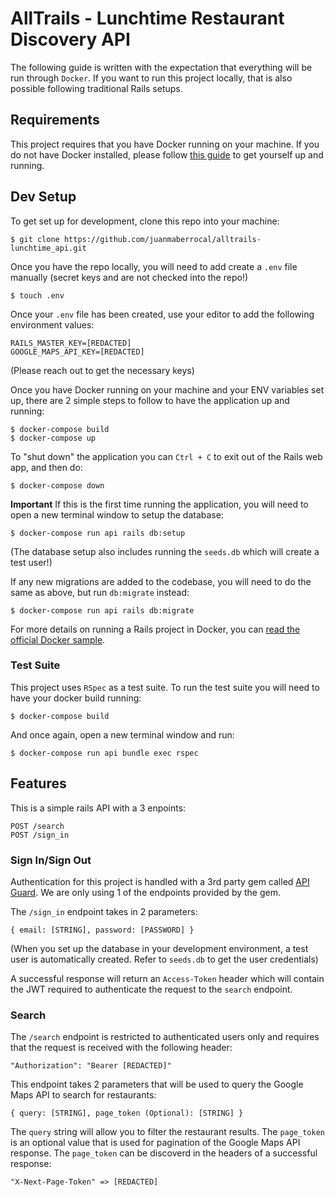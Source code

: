 # AllTrails - Lunchtime Restaurant Discovery API
The following guide is written with the expectation that everything will be run through `Docker`. If you want to run this project locally, that is also possible following traditional Rails setups.

## Requirements
This project requires that you have Docker running on your machine. If you do not have Docker installed, please follow [this guide](https://docs.docker.com/engine/install/) to get yourself up and running.

## Dev Setup
To get set up for development, clone this repo into your machine:
```
$ git clone https://github.com/juanmaberrocal/alltrails-lunchtime_api.git
```

Once you have the repo locally, you will need to add create a `.env` file manually (secret keys and are not checked into the repo!)
```
$ touch .env
```
Once your `.env` file has been created, use your editor to add the following environment values:
```
RAILS_MASTER_KEY=[REDACTED]
GOOGLE_MAPS_API_KEY=[REDACTED]
```
(Please reach out to get the necessary keys)

Once you have Docker running on your machine and your ENV variables set up, there are 2 simple steps to follow to have the application up and running:
```
$ docker-compose build
$ docker-compose up
```

To "shut down" the application you can `Ctrl + C` to exit out of the Rails web app, and then do:
```
$ docker-compose down
```

**Important**
If this is the first time running the application, you will need to open a new terminal window to setup the database:
```
$ docker-compose run api rails db:setup
```
(The database setup also includes running the `seeds.db` which will create a test user!)

If any new migrations are added to the codebase, you will need to do the same as above, but run `db:migrate` instead:
```
$ docker-compose run api rails db:migrate
```

For more details on running a Rails project in Docker, you can [read the official Docker sample](https://docs.docker.com/samples/rails/).

### Test Suite
This project uses `RSpec` as a test suite. To run the test suite you will need to have your docker build running:
```
$ docker-compose build
```

And once again, open a new terminal window and run:
```
$ docker-compose run api bundle exec rspec
```

## Features
This is a simple rails API with a 3 enpoints:
```
POST /search
POST /sign_in
```

### Sign In/Sign Out
Authentication for this project is handled with a 3rd party gem called [API Guard](https://github.com/Gokul595/api_guard). We are only using 1 of the endpoints provided by the gem.

The `/sign_in` endpoint takes in 2 parameters:
```
{ email: [STRING], password: [PASSWORD] }
```
(When you set up the database in your development environment, a test user is automatically created. Refer to `seeds.db` to get the user credentials)

A successful response will return an `Access-Token` header which will contain the JWT required to authenticate the request to the `search` endpoint.

### Search
The `/search` endpoint is restricted to authenticated users only and requires that the request is received with the following header:
```
"Authorization": "Bearer [REDACTED]"
```
This endpoint takes 2 parameters that will be used to query the Google Maps API to search for restaurants:
```
{ query: [STRING], page_token (Optional): [STRING] }
```
The `query` string will allow you to filter the restaurant results. The `page_token` is an optional value that is used for pagination of the Google Maps API response. The `page_token` can be discoverd in the headers of a successful response:
```
"X-Next-Page-Token" => [REDACTED]
```
